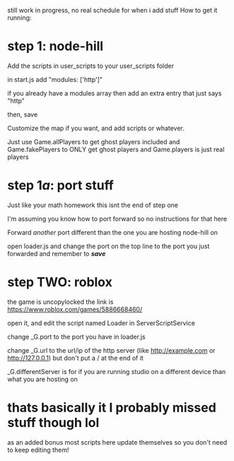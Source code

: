 still work in progress, no real schedule for when i add stuff
How to get it running: 
# step 1: node-hill

Add the scripts in user_scripts to your user_scripts folder

in start.js add "modules: ['http']"

if you already have a modules array then add an extra entry that just says "http"

then, save

Customize the map if you want, and add scripts or whatever.

Just use Game.allPlayers to get ghost players included
and Game.fakePlayers to ONLY get ghost players
and Game.players is just real players

# step 1*a*: port stuff
Just like your math homework this isnt the end of step one

I'm assuming you know how to port forward so no instructions for that here

Forward *another* port different than the one you are hosting node-hill on

open loader.js and change the port on the top line to the port you just forwarded and remember to ***save***

# step TWO: roblox
the game is uncopylocked the link is https://www.roblox.com/games/5886668460/

open it, and edit the script named Loader in ServerScriptService

change \_G.port to the port you have in loader.js

change \_G.url to the url/ip of the http server (like http://example.com or http://127.0.0.1) but don't put a / at the end of it

\_G.differentServer is for if you are running studio on a different device than what you are hosting on

# thats basically it I probably missed stuff though lol

as an added bonus most scripts here update themselves so you don't need to keep editing them!
